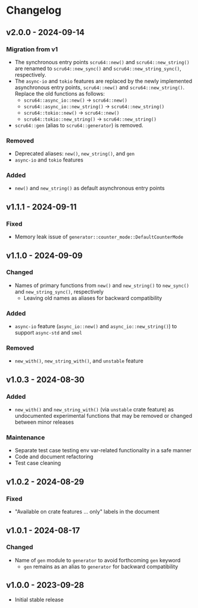 # Changelog

## v2.0.0 - 2024-09-14

### Migration from v1

- The synchronous entry points `scru64::new()` and `scru64::new_string()` are
  renamed to `scru64::new_sync()` and `scru64::new_string_sync()`, respectively.
- The `async-io` and `tokio` features are replaced by the newly implemented
  asynchronous entry points, `scru64::new()` and `scru64::new_string()`. Replace
  the old functions as follows:
  - `scru64::async_io::new()` -> `scru64::new()`
  - `scru64::async_io::new_string()` -> `scru64::new_string()`
  - `scru64::tokio::new()` -> `scru64::new()`
  - `scru64::tokio::new_string()` -> `scru64::new_string()`
- `scru64::gen` (alias to `scru64::generator`) is removed.

### Removed

- Deprecated aliases: `new()`, `new_string()`, and `gen`
- `async-io` and `tokio` features

### Added

- `new()` and `new_string()` as default asynchronous entry points

## v1.1.1 - 2024-09-11

### Fixed

- Memory leak issue of `generator::counter_mode::DefaultCounterMode`

## v1.1.0 - 2024-09-09

### Changed

- Names of primary functions from `new()` and `new_string()` to `new_sync()` and
  `new_string_sync()`, respectively
  - Leaving old names as aliases for backward compatibility

### Added

- `async-io` feature (`async_io::new()` and `async_io::new_string()`) to support
  `async-std` and `smol`

### Removed

- `new_with()`, `new_string_with()`, and `unstable` feature

## v1.0.3 - 2024-08-30

### Added

- `new_with()` and `new_string_with()` (via `unstable` crate feature) as
  undocumented experimental functions that may be removed or changed between
  minor releases

### Maintenance

- Separate test case testing env var-related functionality in a safe manner
- Code and document refactoring
- Test case cleaning

## v1.0.2 - 2024-08-29

### Fixed

- "Available on crate features ... only" labels in the document

## v1.0.1 - 2024-08-17

### Changed

- Name of `gen` module to `generator` to avoid forthcoming `gen` keyword
  - `gen` remains as an alias to `generator` for backward compatibility

## v1.0.0 - 2023-09-28

- Initial stable release
